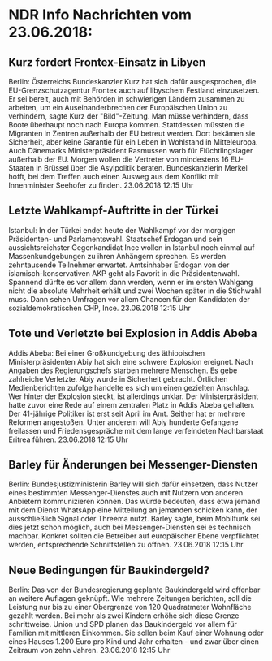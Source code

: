 # NDR Info Nachrichten vom 23.06.2018:


## Kurz fordert Frontex-Einsatz in Libyen
Berlin: Österreichs Bundeskanzler Kurz hat sich dafür ausgesprochen, die EU-Grenzschutzagentur Frontex auch auf libyschem Festland einzusetzen. Er sei bereit, auch mit Behörden in schwierigen Ländern zusammen zu arbeiten, um ein Auseinanderbrechen der Europäischen Union zu verhindern, sagte Kurz der "Bild"-Zeitung. Man müsse verhindern, dass Boote überhaupt noch nach Europa kommen. Stattdessen müssten die Migranten in Zentren außerhalb der EU betreut werden. Dort bekämen sie Sicherheit, aber keine Garantie für ein Leben in Wohlstand in Mitteleuropa. Auch Dänemarks Ministerpräsident Rasmussen warb für Flüchtlingslager außerhalb der EU. Morgen wollen die Vertreter von mindestens 16 EU-Staaten in Brüssel über die Asylpolitik beraten. Bundeskanzlerin Merkel hofft, bei dem Treffen auch einen Ausweg aus dem Konflikt mit Innenminister Seehofer zu finden. 23.06.2018 12:15 Uhr 

## Letzte Wahlkampf-Auftritte in der Türkei
Istanbul: In der Türkei endet heute der Wahlkampf vor der morgigen Präsidenten- und Parlamentswahl. Staatschef Erdogan und sein aussichtsreichster Gegenkandidat Ince wollen in Istanbul noch einmal auf Massenkundgebungen zu ihren Anhängern sprechen. Es werden zehntausende Teilnehmer erwartet. Amtsinhaber Erdogan von der islamisch-konservativen AKP geht als Favorit in die Präsidentenwahl. Spannend dürfte es vor allem dann werden, wenn er im ersten Wahlgang nicht die absolute Mehrheit erhält und zwei Wochen später in die Stichwahl muss. Dann sehen Umfragen vor allem Chancen für den Kandidaten der sozialdemokratischen CHP, Ince. 23.06.2018 12:15 Uhr 

## Tote und Verletzte bei Explosion in Addis Abeba
Addis Abeba: Bei einer Großkundgebung des äthiopischen Ministerpräsidenten Abiy hat sich eine schwere Explosion ereignet. Nach Angaben des Regierungschefs starben mehrere Menschen. Es gebe zahlreiche Verletzte. Abiy wurde in Sicherheit gebracht. Örtlichen Medienberichten zufolge handelte es sich um einen gezielten Anschlag. Wer hinter der Explosion steckt, ist allerdings unklar. Der Ministerpräsident hatte zuvor eine Rede auf einem zentralen Platz in Addis Abeba gehalten. Der 41-jährige Politiker ist erst seit April im Amt. Seither hat er mehrere Reformen angestoßen. Unter anderem will Abiy hunderte Gefangene freilassen und Friedensgespräche mit dem lange verfeindeten Nachbarstaat Eritrea führen. 23.06.2018 12:15 Uhr 

## Barley für Änderungen bei Messenger-Diensten
Berlin:	Bundesjustizministerin Barley will sich dafür einsetzen, dass Nutzer eines bestimmten Messenger-Dienstes auch mit Nutzern von anderen Anbietern kommunizieren können. Das würde bedeuten, dass etwa jemand mit dem Dienst WhatsApp eine Mitteilung an jemanden schicken kann, der ausschließlich Signal oder Threema nutzt. Barley sagte, beim Mobilfunk sei dies jetzt schon möglich, auch bei Messenger-Diensten sei es technisch machbar. Konkret sollten die Betreiber auf europäischer Ebene verpflichtet werden, entsprechende Schnittstellen zu öffnen. 23.06.2018 12:15 Uhr 

## Neue Bedingungen für Baukindergeld?
Berlin: Das von der Bundesregierung geplante Baukindergeld wird offenbar an weitere Auflagen geknüpft. Wie mehrere Zeitungen berichten, soll die Leistung nur bis zu einer Obergrenze von 120 Quadratmeter Wohnfläche gezahlt werden. Bei mehr als zwei Kindern erhöhe sich diese Grenze schrittweise. Union und SPD planen das Baukindergeld vor allem für Familien mit mittleren Einkommen. Sie sollen beim Kauf einer Wohnung oder eines Hauses 1.200 Euro pro Kind und Jahr erhalten - und zwar über einen Zeitraum von zehn Jahren. 23.06.2018 12:15 Uhr 
